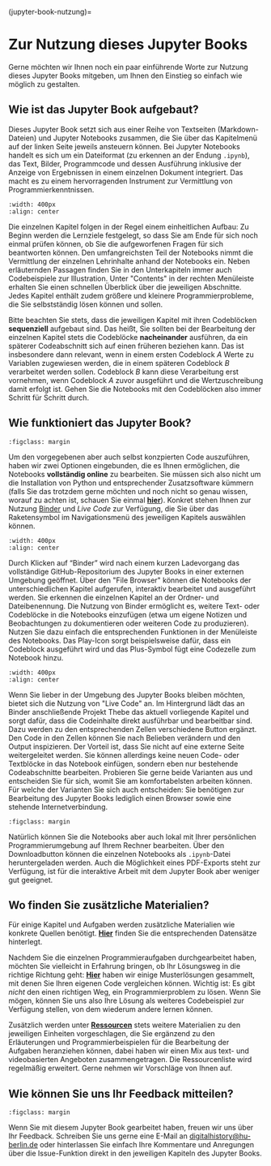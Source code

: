 (jupyter-book-nutzung)=
# Zur Nutzung dieses Jupyter Books

Gerne möchten wir Ihnen noch ein paar einführende Worte zur Nutzung dieses Jupyter Books mitgeben, um Ihnen den Einstieg so einfach wie möglich zu gestalten. 

## Wie ist das Jupyter Book aufgebaut?

Dieses Jupyter Book setzt sich aus einer Reihe von Textseiten (Markdown-Dateien) und Jupyter Notebooks zusammen, die Sie über das Kapitelmenü auf der linken Seite jeweils ansteuern können. Bei Jupyter Notebooks handelt es sich um ein Dateiformat (zu erkennen an der Endung `.ipynb`), das Text, Bilder, Programmcode und dessen Ausführung inklusive der Anzeige von Ergebnissen in einem einzelnen Dokument integriert. Das macht es zu einem hervorragenden Instrument zur Vermittlung von Programmierkenntnissen. 

```{figure} ../img/einfuehrung/contents.png
:width: 400px
:align: center
```

Die einzelnen Kapitel folgen in der Regel einem einheitlichen Aufbau: Zu Beginn werden die Lernziele festgelegt, so dass Sie am Ende für sich noch einmal prüfen können, ob Sie die aufgeworfenen Fragen für sich beantworten können. Den umfangreichsten Teil der Notebooks nimmt die Vermittlung der einzelnen Lehrinhalte anhand der Notebooks ein. Neben erläuternden Passagen finden Sie in den Unterkapiteln immer auch Codebeispiele zur Illustration. Unter "Contents" in der rechten Menüleiste erhalten Sie einen schnellen Überblick über die jeweiligen Abschnitte. Jedes Kapitel enthält zudem größere und kleinere Programmierprobleme, die Sie selbstständig lösen können und sollen. 

Bitte beachten Sie stets, dass die jeweiligen Kapitel mit ihren Codeblöcken **sequenziell** aufgebaut sind. Das heißt, Sie sollten bei der Bearbeitung der einzelnen Kapitel stets die Codeblöcke **nacheinander** ausführen, da ein späterer Codeabschnitt sich auf einen früheren beziehen kann. Das ist insbesondere dann relevant, wenn in einem ersten Codeblock *A* Werte zu Variablen zugewiesen werden, die in einem späteren Codeblock *B* verarbeitet werden sollen. Codeblock *B* kann diese Verarbeitung erst vornehmen, wenn Codeblock *A* zuvor ausgeführt und die Wertzuschreibung damit erfolgt ist. Gehen Sie die Notebooks mit den Codeblöcken also immer Schritt für Schritt durch.

## Wie funktioniert das Jupyter Book?

```{figure} ../img/einfuehrung/icons_binder-live-code.png
:figclass: margin
```

Um den vorgegebenen aber auch selbst konzpierten Code auszuführen, haben wir zwei Optionen eingebunden, die es Ihnen ermöglichen, die Notebooks **vollständig online** zu bearbeiten. Sie müssen sich also nicht um die Installation von Python und entsprechender Zusatzsoftware kümmern (falls Sie das trotzdem gerne möchten und noch nicht so genau wissen, worauf zu achten ist, schauen Sie einmal **[hier](installationsempfehlungen)**). Konkret stehen Ihnen zur Nutzung [Binder](https://mybinder.org/) und *Live Code* zur Verfügung, die Sie über das Raketensymbol im Navigationsmenü des jeweiligen Kapitels auswählen können.

```{figure} ../img/einfuehrung/binder-info.png
:width: 400px
:align: center
```

Durch Klicken auf “Binder” wird nach einem kurzen Ladevorgang das vollständige GitHub-Repositorium des Jupyter Books in einer externen Umgebung geöffnet. Über den "File Browser" können die Notebooks der unterschiedlichen Kapitel aufgerufen, interaktiv bearbeitet und ausgeführt werden. Sie erkennen die einzelnen Kapitel an der Ordner- und Dateibenennung. Die Nutzung von Binder ermöglicht es, weitere Text- oder Codeblöcke in die Notebooks einzufügen (etwa um eigene Notizen und Beobachtungen zu dokumentieren oder weiteren Code zu produzieren). Nutzen Sie dazu einfach die entsprechenden Funktionen in der Menüleiste des Notebooks. Das Play-Icon sorgt beispielsweise dafür, dass ein Codeblock ausgeführt wird und das Plus-Symbol fügt eine Codezelle zum Notebook hinzu. 

```{figure} ../img/einfuehrung/live-code.png
:width: 400px
:align: center
```

Wenn Sie lieber in der Umgebung des Jupyter Books bleiben möchten, bietet sich die Nutzung von "Live Code" an. Im Hintergrund lädt das an Binder anschließende Projekt Thebe das aktuell vorliegende Kapitel und sorgt dafür, dass die Codeinhalte direkt ausführbar und bearbeitbar sind. Dazu werden zu den entsprechenden Zellen verschiedene Button ergänzt. Den Code in den Zellen können Sie nach Belieben verändern und den Output inspizieren. Der Vorteil ist, dass Sie nicht auf eine externe Seite weitergeleitet werden. Sie können allerdings keine neuen Code- oder Textblöcke in das Notebook einfügen, sondern eben nur bestehende Codeabschnitte bearbeiten. Probieren Sie gerne beide Varianten aus und entscheiden Sie für sich, womit Sie am komfortabelsten arbeiten können. Für welche der Varianten Sie sich auch entscheiden: Sie benötigen zur Bearbeitung des Jupyter Books lediglich einen Browser sowie eine stehende Internetverbindung. 

```{figure} ../img/einfuehrung/icons_download.png
:figclass: margin
```

Natürlich können Sie die Notebooks aber auch lokal mit Ihrer persönlichen Programmierumgebung auf Ihrem Rechner bearbeiten. Über den Downloadbutton können die einzelnen Notebooks als `.ipynb`-Datei heruntergeladen werden. Auch die Möglichkeit eines PDF-Exports steht zur Verfügung, ist für die interaktive Arbeit mit dem Jupyter Book aber weniger gut geeignet.

## Wo finden Sie zusätzliche Materialien?

Für einige Kapitel und Aufgaben werden zusätzliche Materialien wie konkrete Quellen benötigt. **[Hier](/ch-daten/part01-python-basics-daten.ipynb)** finden Sie die entsprechenden Datensätze hinterlegt.

Nachdem Sie die einzelnen Programmieraufgaben durchgearbeitet haben, möchten Sie vielleicht in Erfahrung bringen, ob Ihr Lösungsweg in die richtige Richtung geht: **[Hier](/ch-loesungen/part01-python-basics-loesungen.ipynb)** haben wir einige Musterlösungen gesammelt, mit denen Sie Ihren eigenen Code vergleichen können. Wichtig ist: Es gibt *nicht* den einen richtigen Weg, ein Programmierproblem zu lösen. Wenn Sie mögen, können Sie uns also Ihre Lösung als weiteres Codebeispiel zur Verfügung stellen, von dem wiederum andere lernen können. 

Zusätzlich werden unter **[Ressourcen](ressourcen)** stets weitere Materialien zu den jeweiligen Einheiten vorgeschlagen, die Sie ergänzend zu den Erläuterungen und Programmierbeispielen für die Bearbeitung der Aufgaben heranziehen können, dabei haben wir einen Mix aus text- und videobasierten Angeboten zusammengetragen. Die Ressourcenliste wird regelmäßig erweitert. Gerne nehmen wir Vorschläge von Ihnen auf.

## Wie können Sie uns Ihr Feedback mitteilen?

```{figure} ../img/einfuehrung/icons_git.png
:figclass: margin
```

Wenn Sie mit diesem Jupyter Book gearbeitet haben, freuen wir uns über Ihr Feedback. Schreiben Sie uns gerne eine E-Mail an digitalhistory@hu-berlin.de oder hinterlassen Sie einfach Ihre Kommentare und Anregungen über die Issue-Funktion direkt in den jeweiligen Kapiteln des Jupyter Books.